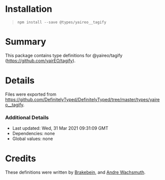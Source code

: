 # Installation
> `npm install --save @types/yaireo__tagify`

# Summary
This package contains type definitions for @yaireo/tagify (https://github.com/yairEO/tagify).

# Details
Files were exported from https://github.com/DefinitelyTyped/DefinitelyTyped/tree/master/types/yaireo__tagify.

### Additional Details
 * Last updated: Wed, 31 Mar 2021 09:31:09 GMT
 * Dependencies: none
 * Global values: none

# Credits
These definitions were written by [Brakebein](https://github.com/Brakebein), and [Andre Wachsmuth](https://github.com/blutorange).
